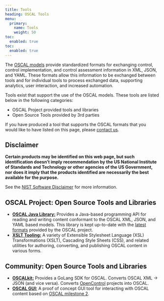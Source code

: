 ```yaml
---
title: Tools
heading: OSCAL Tools
menu:
  primary:
    name: Tools
    weight: 50
toc:
  enabled: true
toc:
  enabled: true
---
```


The [OSCAL models](/documentation/schema/) provide standardized formats for exchanging control, control implementation, and control assessment information in XML, JSON, and YAML. These formats allow this information to be exchanged between tools and for individual tools to process exchanged data, supporting analytics, user interaction, and increased automation.

Tools exist that support the use of the OSCAL models. These tools are listed below in the following categories:

- OSCAL Project provided tools and libraries
- Open Source Tools provided by 3rd parties

If you have produced a tool that supports the OSCAL formats that you would like to have listed on this page, please [contact us](/contact/).

## Disclaimer

**Certain products may be identified on this web page, but such identification doesn’t imply recommendation by the US National Institute of Standards and Technology or other agencies of the US Government, nor does it imply that the products identified are necessarily the best available for the purpose.**

See the [NIST Software Disclaimer](https://www.nist.gov/disclaimer) for more information.

## OSCAL Project: Open Source Tools and Libraries

- **[OSCAL Java Library:](https://github.com/usnistgov/liboscal-java)** Provides a Java-based programming API for reading and writing content conformant to the OSCAL XML, JSON, and YAML based models. This library is kept up-to-date with the [latest formats](/documentation/schema/) provided by the OSCAL project.
- **[XSLT Tooling:](https://github.com/usnistgov/oscal-tools/tree/master/xslt)** A variety of Extensible Stylesheet Language (XSL) Transformations (XSLT), Cascading Style Sheets (CSS), and related utilities for authoring, converting, and publishing OSCAL content in various forms.

## Community: Open Source Tools and Libraries

- **[OSCALkit:](https://github.com/docker/oscalkit)** Provides a GoLang SDK for OSCAL. Converts OSCAL XML -> JSON (and vice versa). Converts [OpenControl](https://open-control.org/) projects into OSCAL.
- **[OSCAL GUI:](https://github.com/brianrufgsa/OSCAL-GUI)** A proof of concept GUI tool for interacting with OSCAL content based on [OSCAL milestone 2](https://github.com/usnistgov/OSCAL/releases/tag/v1.0.0-milestone2).
